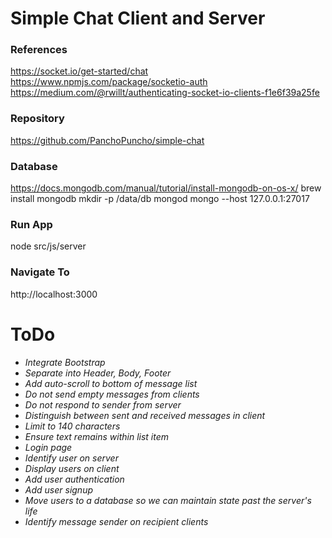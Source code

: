 
# Simple Chat Client and Server

### References
https://socket.io/get-started/chat
https://www.npmjs.com/package/socketio-auth
https://medium.com/@rwillt/authenticating-socket-io-clients-f1e6f39a25fe

### Repository
https://github.com/PanchoPuncho/simple-chat

### Database
https://docs.mongodb.com/manual/tutorial/install-mongodb-on-os-x/
brew install mongodb
mkdir -p /data/db
mongod
mongo --host 127.0.0.1:27017

### Run App
node src/js/server

### Navigate To
http://localhost:3000

# ToDo
- *Integrate Bootstrap*
- *Separate into Header, Body, Footer*
- *Add auto-scroll to bottom of message list*
- *Do not send empty messages from clients*
- *Do not respond to sender from server*
- *Distinguish between sent and received messages in client*
- *Limit to 140 characters*
- *Ensure text remains within list item*
- *Login page*
- *Identify user on server*
- *Display users on client*
- *Add user authentication*
- *Add user signup*
- *Move users to a database so we can maintain state past the server's life*
- *Identify message sender on recipient clients*
